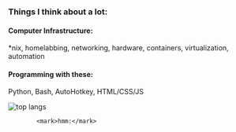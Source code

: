### Things I think about a lot:

#### Computer Infrastructure:
*nix, homelabbing, networking, hardware, containers, virtualization, automation

#### Programming with these:
Python, Bash, AutoHotkey, HTML/CSS/JS

![top langs](https://github-readme-stats.vercel.app/api/top-langs/?username=jaygriffinjay&layout=compact)


<!--<table border="4" cellpadding="2" cellspacing="2" width="50%">
<tr> <td>Column 1</td>
<td>Column 2</td> </tr> </table>-->

         
            <mark>hmm:</mark>
